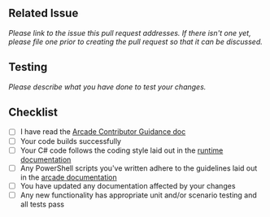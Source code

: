## Related Issue
*Please link to the issue this pull request addresses. If there isn't one yet, please file one
prior to creating the pull request so that it can be discussed.*

## Testing
*Please describe what you have done to test your changes.*

## Checklist
- [ ] I have read the [Arcade Contributor Guidance doc](https://github.com/dotnet/arcade/blob/master/Documentation/Policy/ArcadeContributorGuidance.md)
- [ ] Your code builds successfully
- [ ] Your C# code follows the coding style laid out in the [runtime documentation](https://github.com/dotnet/runtime/blob/master/docs/coding-guidelines/coding-style.md)
- [ ] Any PowerShell scripts you've written adhere to the guidelines laid out in the [arcade documentation](https://github.com/dotnet/arcade/blob/master/Documentation/Policy/PowershellBestPractices.md)
- [ ] You have updated any documentation affected by your changes
- [ ] Any new functionality has appropriate unit and/or scenario testing and all tests pass
